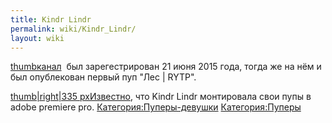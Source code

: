 ```yaml
---
title: Kindr Lindr
permalink: wiki/Kindr_Lindr/
layout: wiki
---
```


[thumb](Файл:KindrLindr.png "wikilink")[канал](https://www.youtube.com/channel/UCqBZM4igLsB_mDI9ELcxUeQ)
 был зарегестрирован 21 июня 2015 года, тогда же на нём и был
опублекован первый пуп "Лес \| RYTP".

[thumb\|right\|335 pxИзвестно](Файл:Лес_RYTP "wikilink"), что Kindr
Lindr монтировала свои пупы в adobe premiere pro.
[Категория:Пуперы-девушки](Категория:Пуперы-девушки "wikilink")
[Категория:Пуперы](Категория:Пуперы "wikilink")
